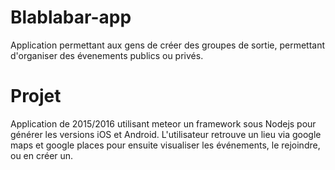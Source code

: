 # Blablabar-app

Application permettant aux gens de créer des groupes de sortie, permettant d'organiser des évenements publics ou privés.

# Projet

Application de 2015/2016 utilisant meteor un framework sous Nodejs pour générer les versions iOS et Android. L'utilisateur retrouve un lieu via google maps et google places pour ensuite visualiser les événements, le rejoindre, ou en créer un.
